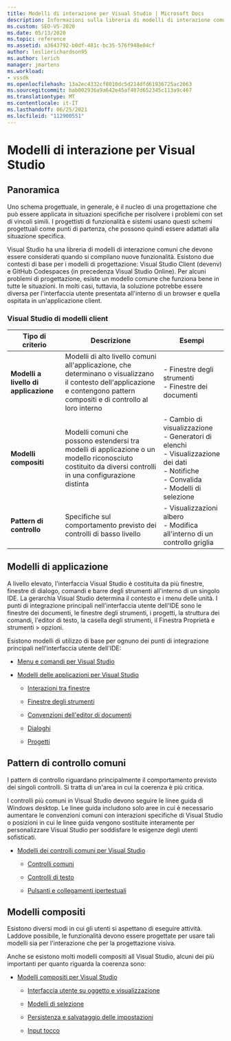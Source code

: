 ```yaml
---
title: Modelli di interazione per Visual Studio | Microsoft Docs
description: Informazioni sulla libreria di modelli di interazione comuni che è possibile usare quando si compilano nuove funzionalità per Visual Studio.
ms.custom: SEO-VS-2020
ms.date: 05/13/2020
ms.topic: reference
ms.assetid: a3643792-b0df-481c-bc35-576f948e04cf
author: leslierichardson95
ms.author: lerich
manager: jmartens
ms.workload:
- vssdk
ms.openlocfilehash: 13a2ec4332cf8010dc5d214dfd61936725ac2063
ms.sourcegitcommit: bab002936a9a642e45af407d652345c113a9c467
ms.translationtype: MT
ms.contentlocale: it-IT
ms.lasthandoff: 06/25/2021
ms.locfileid: "112900551"
---
```

# <a name="interaction-patterns-for-visual-studio"></a>Modelli di interazione per Visual Studio
## <a name="overview"></a>Panoramica
 Uno schema progettuale, in generale, è il nucleo di una progettazione che può essere applicata in situazioni specifiche per risolvere i problemi con set di vincoli simili. I progettisti di funzionalità e sistemi usano questi schemi progettuali come punti di partenza, che possono quindi essere adattati alla situazione specifica.

 Visual Studio ha una libreria di modelli di interazione comuni che devono essere considerati quando si compilano nuove funzionalità. Esistono due contesti di base per i modelli di progettazione: Visual Studio Client (devenv) e GitHub Codespaces (in precedenza Visual Studio Online). Per alcuni problemi di progettazione, esiste un modello comune che funziona bene in tutte le situazioni. In molti casi, tuttavia, la soluzione potrebbe essere diversa per l'interfaccia utente presentata all'interno di un browser e quella ospitata in un'applicazione client.

### <a name="visual-studio-client-pattern-types"></a>Visual Studio di modelli client

|Tipo di criterio|Descrizione|Esempi|
|------------------|-----------------|--------------|
|**Modelli a livello di applicazione**|Modelli di alto livello comuni all'applicazione, che determinano o visualizzano il contesto dell'applicazione e contengono pattern compositi e di controllo al loro interno|- Finestre degli strumenti<br />- Finestre dei documenti|
|**Modelli compositi**|Modelli comuni che possono estendersi tra modelli di applicazione o un modello riconosciuto costituito da diversi controlli in una configurazione distinta|- Cambio di visualizzazione<br />- Generatori di elenchi<br />- Visualizzazione dei dati<br />- Notifiche<br />- Convalida<br />- Modelli di selezione|
|**Pattern di controllo**|Specifiche sul comportamento previsto dei controlli di basso livello|- Visualizzazioni albero<br />- Modifica all'interno di un controllo griglia|

## <a name="application-patterns"></a>Modelli di applicazione
 A livello elevato, l'interfaccia Visual Studio è costituita da più finestre, finestre di dialogo, comandi e barre degli strumenti all'interno di un singolo IDE. La gerarchia Visual Studio determina il contesto e i menu delle unità. I punti di integrazione principali nell'interfaccia utente dell'IDE sono le finestre dei documenti, le finestre degli strumenti, i progetti, la struttura dei comandi, l'editor di testo, la casella degli strumenti, il Finestra Proprietà e strumenti > opzioni.

 Esistono modelli di utilizzo di base per ognuno dei punti di integrazione principali nell'interfaccia utente dell'IDE:

- [Menu e comandi per Visual Studio](../../extensibility/ux-guidelines/menus-and-commands-for-visual-studio.md)

- [Modelli delle applicazioni per Visual Studio](../../extensibility/ux-guidelines/application-patterns-for-visual-studio.md)

  - [Interazioni tra finestre](../../extensibility/ux-guidelines/application-patterns-for-visual-studio.md#BKMK_WindowInteractions)

  - [Finestre degli strumenti](../../extensibility/ux-guidelines/application-patterns-for-visual-studio.md#BKMK_ToolWindows)

  - [Convenzioni dell'editor di documenti](../../extensibility/ux-guidelines/application-patterns-for-visual-studio.md#BKMK_DocumentEditorConventions)

  - [Dialoghi](../../extensibility/ux-guidelines/application-patterns-for-visual-studio.md#BKMK_Dialogs)

  - [Progetti](../../extensibility/ux-guidelines/application-patterns-for-visual-studio.md#BKMK_Projects)

## <a name="common-control-patterns"></a>Pattern di controllo comuni
 I pattern di controllo riguardano principalmente il comportamento previsto dei singoli controlli. Si tratta di un'area in cui la coerenza è più critica.

 I controlli più comuni in Visual Studio devono seguire le linee guida di Windows desktop. Le linee guida includono solo aree in cui è necessario aumentare le convenzioni comuni con interazioni specifiche di Visual Studio o posizioni in cui le linee guida vengono sostituite interamente per personalizzare Visual Studio per soddisfare le esigenze degli utenti sofisticati.

- [Modelli dei controlli comuni per Visual Studio](../../extensibility/ux-guidelines/common-control-patterns-for-visual-studio.md)

  - [Controlli comuni](../../extensibility/ux-guidelines/common-control-patterns-for-visual-studio.md#BKMK_CommonControls)

  - [Controlli di testo](../../extensibility/ux-guidelines/common-control-patterns-for-visual-studio.md#BKMK_TextControls)

  - [Pulsanti e collegamenti ipertestuali](../../extensibility/ux-guidelines/common-control-patterns-for-visual-studio.md#BKMK_ButtonsAndHyperlinks)

## <a name="composite-patterns"></a>Modelli compositi
 Esistono diversi modi in cui gli utenti si aspettano di eseguire attività. Laddove possibile, le funzionalità devono essere progettate per usare tali modelli sia per l'interazione che per la progettazione visiva.

 Anche se esistono molti modelli compositi all Visual Studio, alcuni dei più importanti per quanto riguarda la coerenza sono:

- [Modelli compositi per Visual Studio](../../extensibility/ux-guidelines/composite-patterns-for-visual-studio.md)

  - [Interfaccia utente su oggetto e visualizzazione](../../extensibility/ux-guidelines/composite-patterns-for-visual-studio.md#BKMK_OnObjectUI)

  - [Modelli di selezione](../../extensibility/ux-guidelines/composite-patterns-for-visual-studio.md#BKMK_SelectionModels)

  - [Persistenza e salvataggio delle impostazioni](../../extensibility/ux-guidelines/composite-patterns-for-visual-studio.md#BKMK_PersistenceAndSavingSettings)

  - [Input tocco](../../extensibility/ux-guidelines/composite-patterns-for-visual-studio.md#BKMK_TouchInput)
